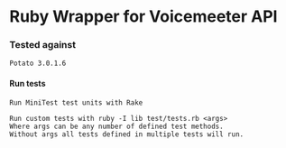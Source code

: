# Ruby Wrapper for Voicemeeter API

### Tested against
```
Potato 3.0.1.6
```

#### Run tests
```
Run MiniTest test units with Rake

Run custom tests with ruby -I lib test/tests.rb <args>
Where args can be any number of defined test methods.
Without args all tests defined in multiple tests will run.
```
